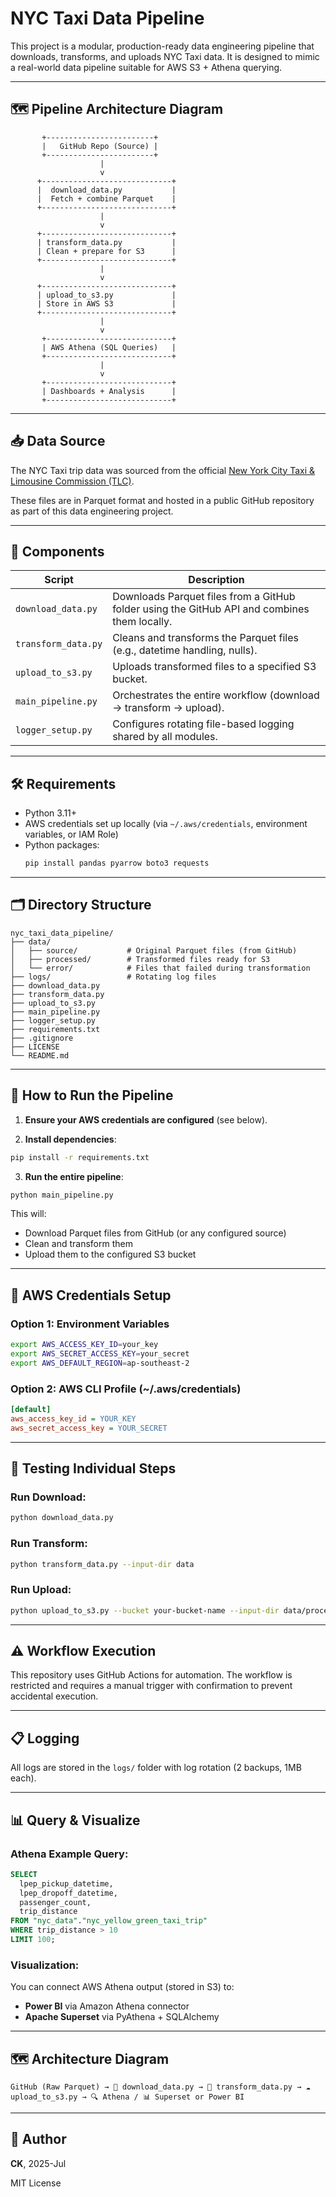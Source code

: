 # NYC Taxi Data Pipeline

This project is a modular, production-ready data engineering pipeline that downloads, transforms, and uploads NYC Taxi data. It is designed to mimic a real-world data pipeline suitable for AWS S3 + Athena querying.

---

## 🗺️ Pipeline Architecture Diagram

           +------------------------+
           |   GitHub Repo (Source) |
           +------------------------+
                        |
                        v
          +-----------------------------+
          |  download_data.py           |
          |  Fetch + combine Parquet    |
          +-----------------------------+
                        |
                        v
          +-----------------------------+
          | transform_data.py           |
          | Clean + prepare for S3      |
          +-----------------------------+
                        |
                        v
          +-----------------------------+
          | upload_to_s3.py             |
          | Store in AWS S3             |
          +-----------------------------+
                        |
                        v
           +----------------------------+
           | AWS Athena (SQL Queries)   |
           +----------------------------+
                        |
                        v
           +----------------------------+
           | Dashboards + Analysis      |
           +----------------------------+

---


## 📥 Data Source

The NYC Taxi trip data was sourced from the official [New York City Taxi & Limousine Commission (TLC)](https://www.nyc.gov/site/tlc/about/tlc-trip-record-data.page).

These files are in Parquet format and hosted in a public GitHub repository as part of this data engineering project.

---

## 🧩 Components

| Script               | Description                                                                 |
|----------------------|-----------------------------------------------------------------------------|
| `download_data.py`   | Downloads Parquet files from a GitHub folder using the GitHub API and combines them locally. |
| `transform_data.py`  | Cleans and transforms the Parquet files (e.g., datetime handling, nulls).   |
| `upload_to_s3.py`    | Uploads transformed files to a specified S3 bucket.                         |
| `main_pipeline.py`   | Orchestrates the entire workflow (download → transform → upload).           |
| `logger_setup.py`    | Configures rotating file-based logging shared by all modules.              |

---

## 🛠️ Requirements

- Python 3.11+
- AWS credentials set up locally (via `~/.aws/credentials`, environment variables, or IAM Role)
- Python packages:
  ```bash
  pip install pandas pyarrow boto3 requests
  ```

---

## 🗂️ Directory Structure

```
nyc_taxi_data_pipeline/
├── data/
│   ├── source/           # Original Parquet files (from GitHub)
│   ├── processed/        # Transformed files ready for S3
│   └── error/            # Files that failed during transformation
├── logs/                 # Rotating log files
├── download_data.py
├── transform_data.py
├── upload_to_s3.py
├── main_pipeline.py
├── logger_setup.py
├── requirements.txt
├── .gitignore
├── LICENSE
└── README.md
```

---

## 🚀 How to Run the Pipeline

1. **Ensure your AWS credentials are configured** (see below).

2. **Install dependencies**:
```bash
pip install -r requirements.txt
```

3. **Run the entire pipeline**:
```bash
python main_pipeline.py
```

This will:
- Download Parquet files from GitHub (or any configured source)
- Clean and transform them
- Upload them to the configured S3 bucket

---

## 🔐 AWS Credentials Setup

### Option 1: Environment Variables
```bash
export AWS_ACCESS_KEY_ID=your_key
export AWS_SECRET_ACCESS_KEY=your_secret
export AWS_DEFAULT_REGION=ap-southeast-2
```

### Option 2: AWS CLI Profile (~/.aws/credentials)
```ini
[default]
aws_access_key_id = YOUR_KEY
aws_secret_access_key = YOUR_SECRET
```

---

## 🧪 Testing Individual Steps

### Run Download:
```bash
python download_data.py
```

### Run Transform:
```bash
python transform_data.py --input-dir data
```

### Run Upload:
```bash
python upload_to_s3.py --bucket your-bucket-name --input-dir data/processed
```
---

## ⚠️ Workflow Execution

This repository uses GitHub Actions for automation. The workflow is restricted and requires a manual trigger with confirmation to prevent accidental execution.

---

## 📋 Logging
All logs are stored in the `logs/` folder with log rotation (2 backups, 1MB each).

---

## 📊 Query & Visualize

### Athena Example Query:
```sql
SELECT
  lpep_pickup_datetime,
  lpep_dropoff_datetime,
  passenger_count,
  trip_distance
FROM "nyc_data"."nyc_yellow_green_taxi_trip"
WHERE trip_distance > 10
LIMIT 100;
```

### Visualization:
You can connect AWS Athena output (stored in S3) to:
- **Power BI** via Amazon Athena connector
- **Apache Superset** via PyAthena + SQLAlchemy

---

## 🗺️ Architecture Diagram

```
GitHub (Raw Parquet) → 🐍 download_data.py → 🧹 transform_data.py → ☁️ upload_to_s3.py → 🔍 Athena / 📊 Superset or Power BI
```

---

## 🧑 Author
**CK**, 2025-Jul

MIT License
